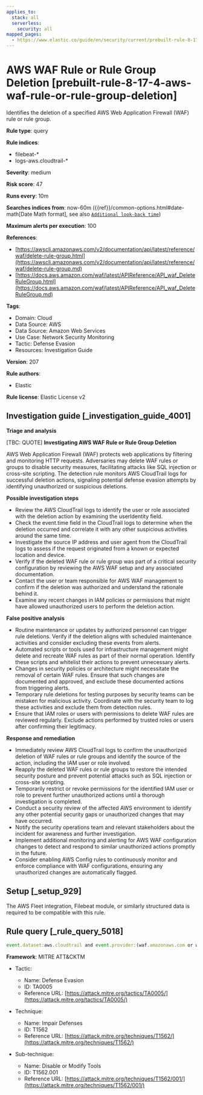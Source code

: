 ```yaml
---
applies_to:
  stack: all
  serverless:
    security: all
mapped_pages:
  - https://www.elastic.co/guide/en/security/current/prebuilt-rule-8-17-4-aws-waf-rule-or-rule-group-deletion.html
---
```


# AWS WAF Rule or Rule Group Deletion [prebuilt-rule-8-17-4-aws-waf-rule-or-rule-group-deletion]

Identifies the deletion of a specified AWS Web Application Firewall (WAF) rule or rule group.

**Rule type**: query

**Rule indices**:

* filebeat-*
* logs-aws.cloudtrail-*

**Severity**: medium

**Risk score**: 47

**Runs every**: 10m

**Searches indices from**: now-60m ({{ref}}/common-options.html#date-math[Date Math format], see also [`Additional look-back time`](docs-content://solutions/security/detect-and-alert/create-detection-rule.md#rule-schedule))

**Maximum alerts per execution**: 100

**References**:

* [https://awscli.amazonaws.com/v2/documentation/api/latest/reference/waf/delete-rule-group.html](https://awscli.amazonaws.com/v2/documentation/api/latest/reference/waf/delete-rule-group.md)
* [https://docs.aws.amazon.com/waf/latest/APIReference/API_waf_DeleteRuleGroup.html](https://docs.aws.amazon.com/waf/latest/APIReference/API_waf_DeleteRuleGroup.md)

**Tags**:

* Domain: Cloud
* Data Source: AWS
* Data Source: Amazon Web Services
* Use Case: Network Security Monitoring
* Tactic: Defense Evasion
* Resources: Investigation Guide

**Version**: 207

**Rule authors**:

* Elastic

**Rule license**: Elastic License v2

## Investigation guide [_investigation_guide_4001]

**Triage and analysis**

[TBC: QUOTE]
**Investigating AWS WAF Rule or Rule Group Deletion**

AWS Web Application Firewall (WAF) protects web applications by filtering and monitoring HTTP requests. Adversaries may delete WAF rules or groups to disable security measures, facilitating attacks like SQL injection or cross-site scripting. The detection rule monitors AWS CloudTrail logs for successful deletion actions, signaling potential defense evasion attempts by identifying unauthorized or suspicious deletions.

**Possible investigation steps**

* Review the AWS CloudTrail logs to identify the user or role associated with the deletion action by examining the userIdentity field.
* Check the event.time field in the CloudTrail logs to determine when the deletion occurred and correlate it with any other suspicious activities around the same time.
* Investigate the source IP address and user agent from the CloudTrail logs to assess if the request originated from a known or expected location and device.
* Verify if the deleted WAF rule or rule group was part of a critical security configuration by reviewing the AWS WAF setup and any associated documentation.
* Contact the user or team responsible for AWS WAF management to confirm if the deletion was authorized and understand the rationale behind it.
* Examine any recent changes in IAM policies or permissions that might have allowed unauthorized users to perform the deletion action.

**False positive analysis**

* Routine maintenance or updates by authorized personnel can trigger rule deletions. Verify if the deletion aligns with scheduled maintenance activities and consider excluding these events from alerts.
* Automated scripts or tools used for infrastructure management might delete and recreate WAF rules as part of their normal operation. Identify these scripts and whitelist their actions to prevent unnecessary alerts.
* Changes in security policies or architecture might necessitate the removal of certain WAF rules. Ensure that such changes are documented and approved, and exclude these documented actions from triggering alerts.
* Temporary rule deletions for testing purposes by security teams can be mistaken for malicious activity. Coordinate with the security team to log these activities and exclude them from detection rules.
* Ensure that IAM roles or users with permissions to delete WAF rules are reviewed regularly. Exclude actions performed by trusted roles or users after confirming their legitimacy.

**Response and remediation**

* Immediately review AWS CloudTrail logs to confirm the unauthorized deletion of WAF rules or rule groups and identify the source of the action, including the IAM user or role involved.
* Reapply the deleted WAF rules or rule groups to restore the intended security posture and prevent potential attacks such as SQL injection or cross-site scripting.
* Temporarily restrict or revoke permissions for the identified IAM user or role to prevent further unauthorized actions until a thorough investigation is completed.
* Conduct a security review of the affected AWS environment to identify any other potential security gaps or unauthorized changes that may have occurred.
* Notify the security operations team and relevant stakeholders about the incident for awareness and further investigation.
* Implement additional monitoring and alerting for AWS WAF configuration changes to detect and respond to similar unauthorized actions promptly in the future.
* Consider enabling AWS Config rules to continuously monitor and enforce compliance with WAF configurations, ensuring any unauthorized changes are automatically flagged.


## Setup [_setup_929]

The AWS Fleet integration, Filebeat module, or similarly structured data is required to be compatible with this rule.


## Rule query [_rule_query_5018]

```js
event.dataset:aws.cloudtrail and event.provider:(waf.amazonaws.com or waf-regional.amazonaws.com or wafv2.amazonaws.com) and event.action:(DeleteRule or DeleteRuleGroup) and event.outcome:success
```

**Framework**: MITRE ATT&CKTM

* Tactic:

    * Name: Defense Evasion
    * ID: TA0005
    * Reference URL: [https://attack.mitre.org/tactics/TA0005/](https://attack.mitre.org/tactics/TA0005/)

* Technique:

    * Name: Impair Defenses
    * ID: T1562
    * Reference URL: [https://attack.mitre.org/techniques/T1562/](https://attack.mitre.org/techniques/T1562/)

* Sub-technique:

    * Name: Disable or Modify Tools
    * ID: T1562.001
    * Reference URL: [https://attack.mitre.org/techniques/T1562/001/](https://attack.mitre.org/techniques/T1562/001/)



